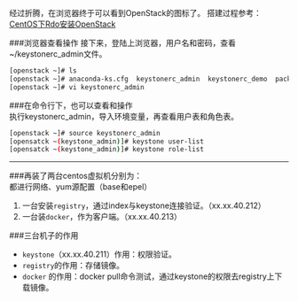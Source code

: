 经过折腾，在浏览器终于可以看到OpenStack的图标了。          搭建过程参考：[CentOS下Rdo安装OpenStack](https://github.com/HisenWu/dockerblog/blob/master/%5B%E8%AE%B0%E5%BD%95%5DDcoker-Registry%E5%AE%89%E8%A3%85%E9%83%A8%E7%BD%B2(%E4%B8%80).md)

###浏览器查看操作
接下来，登陆上浏览器，用户名和密码，查看~/keystonerc_admin文件。     

```sh
[openstack ~]# ls
[openstack ~]# anaconda-ks.cfg  keystonerc_admin  keystonerc_demo  packstack-answers-20150316-224116.txt
[openstack ~]# vi keystonerc_admin 
```
###在命令行下，也可以查看和操作   
执行keystonerc_admin，导入环境变量，再查看用户表和角色表。
```sh
[openstack ~]# source keystonerc_admin 
[opensatck ~(keystone_admin)]# keystone user-list
[opensatck ~(keystone_admin)]# keystone role-list
```
----
###再装了两台centos虚拟机分别为：     
都进行网络、yum源配置（base和epel）

1. 一台安装`registry`，通过index与keystone连接验证。（xx.xx.40.212）
2. 一台装`docker`，作为客户端。（xx.xx.40.213）        
      
###三台机子的作用
* `keystone`（xx.xx.40.211）作用：权限验证。   
* `registry`的作用：存储镜像。
* `docker` 的作用：docker pull命令测试，通过keystone的权限去registry上下载镜像。  

